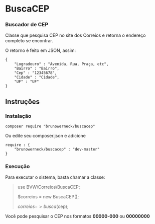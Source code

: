 # BuscaCEP

### Buscador de CEP
Classe que pesquisa CEP no site dos Correios e retorna o endereço completo se encontrar.

O retorno é feito em JSON, assim:

```
{
    "Logradouro" : "Avenida, Rua, Praça, etc",
    "Bairro" : "Bairro",
    "Cep" : "12345678",
    "Cidade" : "Cidade",
    "UF" : "UF"
}
```


## Instruções

### Instalação
```
composer require "brunowerneck/buscacep"
```

Ou edite seu composer.json e adicione

```
require : {
    "brunowerneck/buscacep" : "dev-master"
}
```
### Execução
Para executar o sistema, basta chamar a classe:

> use BVW\Correios\BuscaCEP;
> 
> $correios = new BuscaCEP();
>
> $correios->busca($cep);

Você pode pesquisar o CEP nos formatos **00000-000** ou **00000000**